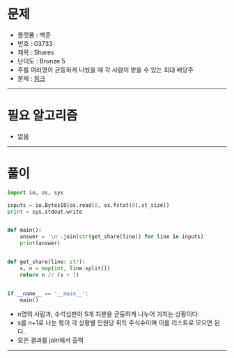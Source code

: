 # 문제
- 플랫폼 : 백준
- 번호 : 03733
- 제목 : Shares
- 난이도 : Bronze 5
- 주를 여러명이 균등하게 나눴을 때 각 사람이 받을 수 있는 최대 배당주
- 문제 : <a href="https://www.acmicpc.net/problem/3733" target="_blank">링크</a>

---

# 필요 알고리즘
- 없음

---

# 풀이
```python
import io, os, sys

inputs = io.BytesIO(os.read(0, os.fstat(0).st_size))
print = sys.stdout.write


def main():
    answer = '\n'.join(str(get_share(line)) for line in inputs)
    print(answer)


def get_share(line: str):
    s, n = map(int, line.split())
    return n // (s + 1)


if __name__ == '__main__':
    main()
```
- n명의 사람과, 수석심판이 S개 지분을 균등하게 나누어 가지는 상황이다.
- s를 n+1로 나눈 몫이 각 상황별 인원당 취득 주식수이며 이를 리스트로 모으면 된다.
- 모은 결과를 join해서 출력

---
